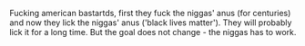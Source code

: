 Fucking american bastartds, first they fuck the niggas' anus (for centuries) and now they lick the niggas' anus ('black lives matter'). They will probably lick it for a long time. But the goal does not change - the niggas has to work.